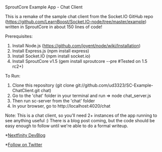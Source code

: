 SproutCore Example App - Chat Client

This is a remake of the sample chat client from the Socket.IO GitHub repo (https://github.com/LearnBoost/Socket.IO-node/tree/master/example) written in SproutCore in about 150 lines of code!

Prerequisites:

1. Install Node.js (https://github.com/joyent/node/wiki/Installation)
2. Install Express.js (npm install express)
3. Install Socket.IO (npm install socket.io)
4. Install SproutCore v1.5 (gem install sproutcore --pre #Tested on 1.5 rc2+)

To Run:

1. Clone this repository (git clone git://github.com/ud3323/SC-Example-ChatClient.git chat)
2. Go to the 'chat' folder in your terminal and run => node chat_server.js
3. Then run sc-server from the 'chat' folder
4. In your browser, go to http://localhost:4020/chat

Note: 
This is a chat client, so you'll need 2+ instances of the app running to see anything useful :)
There is a blog post coming, but the code should be easy enough to follow until we're able to do a formal writeup. 

*[Nextfinity DevBlog](http://blog.nextfinity.net)

*[Follow on Twitter](http://twitter.com/roy_daniels)